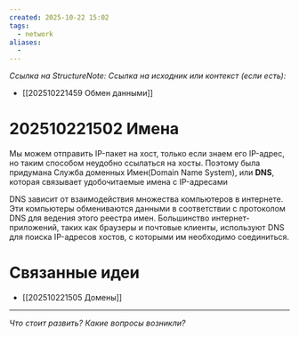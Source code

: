 ```yaml
---
created: 2025-10-22 15:02
tags:
  - network
aliases:
  -
---
```

*Ссылка на StructureNote:*
*Ссылка на исходник или контекст (если есть):*
- [[202510221459 Обмен данными]]

# 202510221502 Имена

Мы можем отправить IP-пакет на хост, только если знаем его IP-адрес, но таким способом неудобно ссылаться на хосты. Поэтому была придумана Служба доменных Имен(Domain Name System), или **DNS**, которая связывает удобочитаемые имена с IP-адресами

DNS зависит от взаимодействия множества компьютеров в интернете. Эти компьютеры обмениваются данными в соответствии с протоколом DNS для ведения этого реестра имен. Большинство интернет-приложений, таких как браузеры и почтовые клиенты, используют DNS для поиска IP-адресов хостов, с которыми им необходимо соединиться.

# Связанные идеи

- [[202510221505 Домены]]

---

*Что стоит развить? Какие вопросы возникли?*

